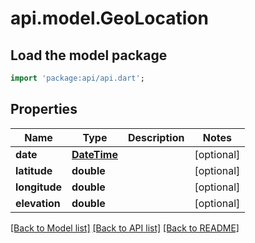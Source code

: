 # api.model.GeoLocation

## Load the model package
```dart
import 'package:api/api.dart';
```

## Properties
Name | Type | Description | Notes
------------ | ------------- | ------------- | -------------
**date** | [**DateTime**](DateTime.md) |  | [optional] 
**latitude** | **double** |  | [optional] 
**longitude** | **double** |  | [optional] 
**elevation** | **double** |  | [optional] 

[[Back to Model list]](../README.md#documentation-for-models) [[Back to API list]](../README.md#documentation-for-api-endpoints) [[Back to README]](../README.md)


